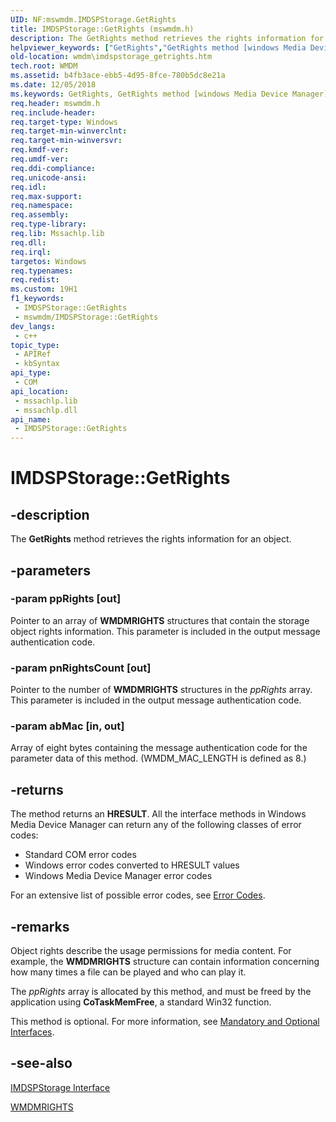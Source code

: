 ```yaml
---
UID: NF:mswmdm.IMDSPStorage.GetRights
title: IMDSPStorage::GetRights (mswmdm.h)
description: The GetRights method retrieves the rights information for an object.
helpviewer_keywords: ["GetRights","GetRights method [windows Media Device Manager]","GetRights method [windows Media Device Manager]","IMDSPStorage interface","IMDSPStorage interface [windows Media Device Manager]","GetRights method","IMDSPStorage.GetRights","IMDSPStorage::GetRights","IMDSPStorageGetRights","mswmdm/IMDSPStorage::GetRights","wmdm.imdspstorage_getrights"]
old-location: wmdm\imdspstorage_getrights.htm
tech.root: WMDM
ms.assetid: b4fb3ace-ebb5-4d95-8fce-780b5dc8e21a
ms.date: 12/05/2018
ms.keywords: GetRights, GetRights method [windows Media Device Manager], GetRights method [windows Media Device Manager],IMDSPStorage interface, IMDSPStorage interface [windows Media Device Manager],GetRights method, IMDSPStorage.GetRights, IMDSPStorage::GetRights, IMDSPStorageGetRights, mswmdm/IMDSPStorage::GetRights, wmdm.imdspstorage_getrights
req.header: mswmdm.h
req.include-header: 
req.target-type: Windows
req.target-min-winverclnt: 
req.target-min-winversvr: 
req.kmdf-ver: 
req.umdf-ver: 
req.ddi-compliance: 
req.unicode-ansi: 
req.idl: 
req.max-support: 
req.namespace: 
req.assembly: 
req.type-library: 
req.lib: Mssachlp.lib
req.dll: 
req.irql: 
targetos: Windows
req.typenames: 
req.redist: 
ms.custom: 19H1
f1_keywords:
 - IMDSPStorage::GetRights
 - mswmdm/IMDSPStorage::GetRights
dev_langs:
 - c++
topic_type:
 - APIRef
 - kbSyntax
api_type:
 - COM
api_location:
 - mssachlp.lib
 - mssachlp.dll
api_name:
 - IMDSPStorage::GetRights
---
```


# IMDSPStorage::GetRights


## -description

The <b>GetRights</b> method retrieves the rights information for an object.

## -parameters

### -param ppRights [out]

Pointer to an array of <b>WMDMRIGHTS</b> structures that contain the storage object rights information. This parameter is included in the output message authentication code.

### -param pnRightsCount [out]

Pointer to the number of <b>WMDMRIGHTS</b> structures in the <i>ppRights</i> array. This parameter is included in the output message authentication code.

### -param abMac [in, out]

Array of eight bytes containing the message authentication code for the parameter data of this method. (WMDM_MAC_LENGTH is defined as 8.)

## -returns

The method returns an <b>HRESULT</b>. All the interface methods in Windows Media Device Manager can return any of the following classes of error codes:

<ul>
<li>Standard COM error codes </li>
<li>Windows error codes converted to HRESULT values </li>
<li>Windows Media Device Manager error codes </li>
</ul>
For an extensive list of possible error codes, see <a href="/windows/desktop/WMDM/error-codes">Error Codes</a>.

## -remarks

Object rights describe the usage permissions for media content. For example, the <b>WMDMRIGHTS</b> structure can contain information concerning how many times a file can be played and who can play it.

The <i>ppRights</i> array is allocated by this method, and must be freed by the application using <b>CoTaskMemFree</b>, a standard Win32 function.

This method is optional. For more information, see <a href="/windows/desktop/WMDM/mandatory-and-optional-interfaces">Mandatory and Optional Interfaces</a>.

## -see-also

<a href="/windows/desktop/api/mswmdm/nn-mswmdm-imdspstorage">IMDSPStorage Interface</a>



<a href="/windows/desktop/WMDM/wmdmrights">WMDMRIGHTS</a>

